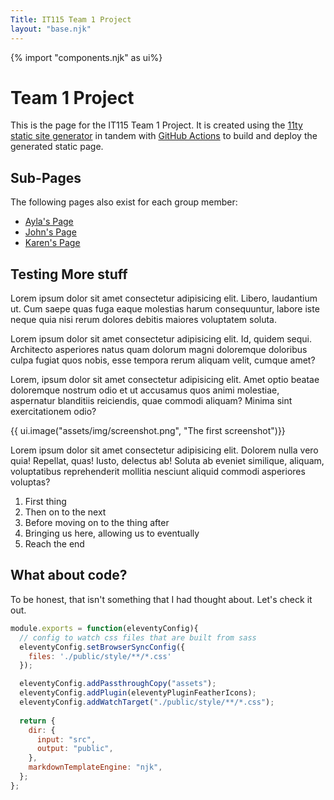 ```yaml
---
Title: IT115 Team 1 Project
layout: "base.njk"
---
```


{% import "components.njk" as ui%}

# Team 1 Project
This is the page for the IT115 Team 1 Project. It is created using the [11ty static site generator](https://www.11ty.dev/) in tandem with [GitHub  Actions](https://github.com/features/actions) to build and deploy the generated static page.

## Sub-Pages
The following pages also exist for each group member:

- [Ayla's Page](Ayla/)
- [John's Page](John/)
- [Karen's Page](Karen/)

## Testing More stuff

Lorem ipsum dolor sit amet consectetur adipisicing elit. Libero, laudantium ut. Cum saepe quas fuga eaque molestias harum consequuntur, labore iste neque quia nisi rerum dolores debitis maiores voluptatem soluta.

Lorem ipsum dolor sit amet consectetur adipisicing elit. Id, quidem sequi. Architecto asperiores natus quam dolorum magni doloremque doloribus culpa fugiat quos nobis, esse tempora rerum aliquam velit, cumque amet?

Lorem, ipsum dolor sit amet consectetur adipisicing elit. Amet optio beatae doloremque nostrum odio et ut accusamus quos animi molestiae, aspernatur blanditiis reiciendis, quae commodi aliquam? Minima sint exercitationem odio?

{{ ui.image("assets/img/screenshot.png", "The first screenshot")}}

Lorem ipsum dolor sit amet consectetur adipisicing elit. Dolorem nulla vero quia! Repellat, quas! Iusto, delectus ab! Soluta ab eveniet similique, aliquam, voluptatibus reprehenderit mollitia nesciunt aliquid commodi asperiores voluptas?

1. First thing
2. Then on to the next
3. Before moving on to the thing after
4. Bringing us here, allowing us to eventually
5. Reach the end

## What about code?

To be honest, that isn't something that I had thought about. Let's check it out.

```javascript
module.exports = function(eleventyConfig){
  // config to watch css files that are built from sass
  eleventyConfig.setBrowserSyncConfig({
    files: './public/style/**/*.css'
  });

  eleventyConfig.addPassthroughCopy("assets");
  eleventyConfig.addPlugin(eleventyPluginFeatherIcons);
  eleventyConfig.addWatchTarget("./public/style/**/*.css");
  
  return {
    dir: {
      input: "src",
      output: "public",
    },
    markdownTemplateEngine: "njk",
  };
};
```